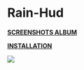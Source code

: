 # Rain-Hud

**[SCREENSHOTS ALBUM](https://imgur.com/a/CZrFj)** 

**[INSTALLATION](https://imgur.com/a/w3Ah6)**

![](https://i.imgur.com/aDLmdHR.jpg)